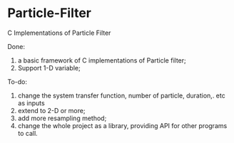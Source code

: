 Particle-Filter
===============

C Implementations of Particle Filter 

Done:

1. a basic framework of C implementations of Particle filter;
2. Support 1-D variable;

To-do:
1. change the system transfer function, number of particle, duration,. etc as inputs
2. extend to 2-D or more;
3. add more resampling method;
4. change the whole project as a library, providing API for other programs to call.
